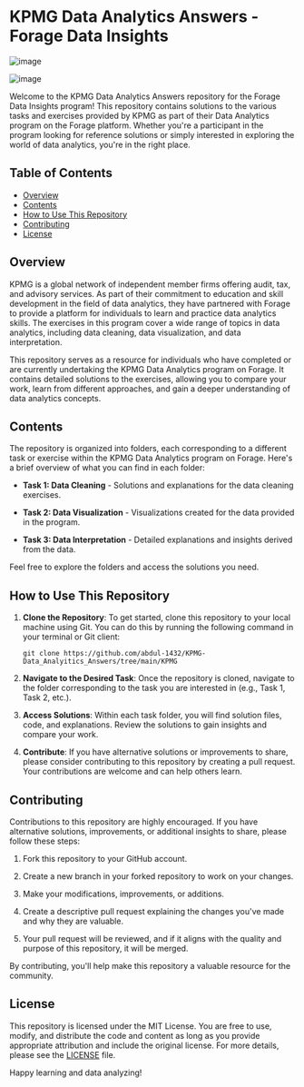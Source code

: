 # KPMG Data Analytics Answers - Forage Data Insights

![image](https://github.com/abdul-1432/KPMG-Data_Analyitics_Answers/assets/124916666/ce8057e2-3fe9-494c-bd0f-041d3590fd24)

![image](https://github.com/abdul-1432/KPMG-Data_Analyitics_Answers/assets/124916666/cba748fe-0d67-40fa-8445-3af6a5ccfc4b)


Welcome to the KPMG Data Analytics Answers repository for the Forage Data Insights program! This repository contains solutions to the various tasks and exercises provided by KPMG as part of their Data Analytics program on the Forage platform. Whether you're a participant in the program looking for reference solutions or simply interested in exploring the world of data analytics, you're in the right place.

## Table of Contents
- [Overview](#overview)
- [Contents](#contents)
- [How to Use This Repository](#how-to-use-this-repository)
- [Contributing](#contributing)
- [License](#license)

## Overview

KPMG is a global network of independent member firms offering audit, tax, and advisory services. As part of their commitment to education and skill development in the field of data analytics, they have partnered with Forage to provide a platform for individuals to learn and practice data analytics skills. The exercises in this program cover a wide range of topics in data analytics, including data cleaning, data visualization, and data interpretation.

This repository serves as a resource for individuals who have completed or are currently undertaking the KPMG Data Analytics program on Forage. It contains detailed solutions to the exercises, allowing you to compare your work, learn from different approaches, and gain a deeper understanding of data analytics concepts.

## Contents

The repository is organized into folders, each corresponding to a different task or exercise within the KPMG Data Analytics program on Forage. Here's a brief overview of what you can find in each folder:

- **Task 1: Data Cleaning** - Solutions and explanations for the data cleaning exercises.

- **Task 2: Data Visualization** - Visualizations created for the data provided in the program.

- **Task 3: Data Interpretation** - Detailed explanations and insights derived from the data.

Feel free to explore the folders and access the solutions you need.

## How to Use This Repository

1. **Clone the Repository**: To get started, clone this repository to your local machine using Git. You can do this by running the following command in your terminal or Git client:
   
   ```
   git clone https://github.com/abdul-1432/KPMG-Data_Analyitics_Answers/tree/main/KPMG
   ```

2. **Navigate to the Desired Task**: Once the repository is cloned, navigate to the folder corresponding to the task you are interested in (e.g., Task 1, Task 2, etc.).

3. **Access Solutions**: Within each task folder, you will find solution files, code, and explanations. Review the solutions to gain insights and compare your work.

4. **Contribute**: If you have alternative solutions or improvements to share, please consider contributing to this repository by creating a pull request. Your contributions are welcome and can help others learn.

## Contributing

Contributions to this repository are highly encouraged. If you have alternative solutions, improvements, or additional insights to share, please follow these steps:

1. Fork this repository to your GitHub account.

2. Create a new branch in your forked repository to work on your changes.

3. Make your modifications, improvements, or additions.

4. Create a descriptive pull request explaining the changes you've made and why they are valuable.

5. Your pull request will be reviewed, and if it aligns with the quality and purpose of this repository, it will be merged.

By contributing, you'll help make this repository a valuable resource for the community.

## License

This repository is licensed under the MIT License. You are free to use, modify, and distribute the code and content as long as you provide appropriate attribution and include the original license. For more details, please see the [LICENSE](LICENSE) file.

Happy learning and data analyzing!
